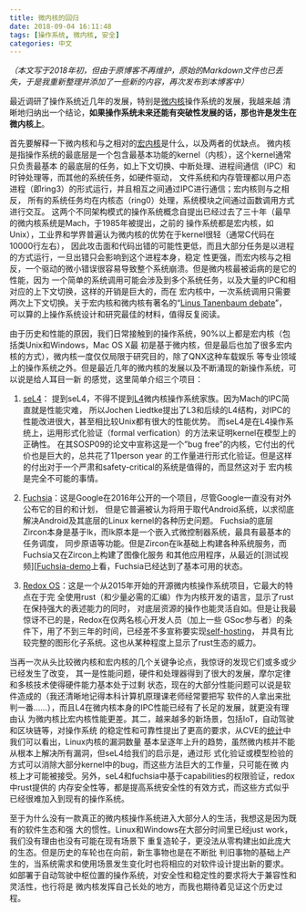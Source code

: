 ```yaml
---
title: 微内核的回归
date: 2018-09-04 16:11:48
tags: [操作系统, 微内核, 安全]
categories: 中文
---
```


*（本文写于2018年初，但由于原博客不再维护，原始的Markdown文件也已丢失，于是我重新整理并添加了一些新的内容，再次发布到本博客中）*

最近调研了操作系统近几年的发展，特别是[微内核][micro-kernel-wiki]操作系统的发展，我越来越
清晰地归纳出一个结论，**如果操作系统未来还能有突破性发展的话，那也许是发生在微内核上**。

首先要解释一下微内核和与之相对的[宏内核][monolithic-kernel-wiki]是什么，以及两者的优缺点。
微内核是指操作系统的最底层是一个包含最基本功能的kernel（内核），这个kernel通常只负责最基本
的最底层的任务，如上下文切换、中断处理、进程间通信（IPC）和时钟处理等，而其他的系统任务，如硬件驱动，
文件系统和内存管理都以用户态进程（即ring3）的形式运行，并且相互之间通过IPC进行通信；宏内核则与之相反，
所有的系统任务均在内核态（ring0）处理，系统模块之间通过函数调用方式进行交互。
这两个不同架构模式的操作系统概念自提出已经过去了三十年（最早的微内核系统是Mach，于1985年被提出，之前的
操作系统都是宏内核，如Unix），工业界和学界普遍认为微内核的优势在于kernel很轻（通常C代码在10000行左右），
因此攻击面和代码出错的可能性更低，而且大部分任务是以进程的方式运行，一旦出错只会影响到这个进程本身，稳定
性更强，而宏内核与之相反，一个驱动的微小错误很容易导致整个系统崩溃。但是微内核最被诟病的是它的性能，因为
一个简单的系统调用可能会涉及到多个系统任务，以及大量的IPC和相对应的上下文切换，这样的开销是巨大的，而在
宏内核中，一次系统调用只需要两次上下文切换。关于宏内核和微内核有著名的“[Linus Tanenbaum debate][debate]”，
可以算的上操作系统设计和研究最佳的材料，值得反复阅读。

由于历史和性能的原因，我们日常接触到的操作系统，90%以上都是宏内核（包括类Unix和Windows，Mac OS X最
初是基于微内核，但是最后也加了很多宏内核的方式），微内核一度仅仅局限于研究目的，除了QNX这种车载娱乐
等专业领域上的操作系统之外。但是最近几年的微内核的发展以及不断涌现的新操作系统，可以说是给人耳目一新
的感觉，这里简单介绍三个项目：

1. [seL4][seL4]： 提到seL4，不得不提到[L4][L4]微内核操作系统家族。因为Mach的IPC简直就是性能灾难，
所以Jochen Liedtke提出了L3和后续的L4结构，对IPC的性能改进很大，甚至相比较Unix都有很大的性能优势。
而seL4是在L4操作系统上，运用形式化验证（formal verfication）的方法来证明kernel在模型上的正确性。
在其SOSP09的论文中宣称这是一个”bug free”的内核，它付出的代价也是巨大的，总共花了11person year
的工作量进行形式化验证。但是这样的付出对于一个严肃和safety-critical的系统是值得的，而显然这对于
宏内核是完全不可能的事情。

2. [Fuchsia][Fuchsia]：这是Google在2016年公开的一个项目，尽管Google一直没有对外公布它的目的和计划，
但是它普遍被认为将用于取代Android系统，以求彻底解决Android及其底层的Linux kernel的各种历史问题。
Fuchsia的底层Zircon本身是基于lk，而lk原本是一个嵌入式微控制器系统，最具有最基本的任务调度，
同步原语等功能。但是Zircon在lk基础上构建各种系统服务，而Fuchsia又在Zircon上构建了图像化服务
和其他应用程序，从最近的[测试视频][[Fuchsia-demo]上看，Fuchsia已经达到了基本可用的状态。

3. [Redox OS][redox]：这是一个从2015年开始的开源微内核操作系统项目，它最大的特点在于完
全使用rust（和少量必需的汇编）作为内核开发的语言，显示了rust在保持强大的表述能力的同时，
对底层资源的操作也能灵活自如。但是让我最惊讶不已的是，Redox在仅两名核心开发人员（加上一些
GSoc参与者）的条件下，用了不到三年的时间，已经差不多宣称要实现[self-hosting][redox-podcast]，
并具有比较完整的图形化子系统。这也从某种程度上显示了rust生态的威力。

当再一次从头比较微内核和宏内核的几个关键争论点，我惊讶的发现它们或多或少已经发生了改变，
其一是性能问题，硬件和处理器得到了很大的发展，摩尔定律和多核技术使得硬件能力基本处于过剩
状态，现在的大部分性能问题可以说是软件造成的（我还清晰地记得本科计算机原理课老师经常要把写
软件的人拿出来批判一番……），而且L4在微内核本身的IPC性能已经有了长足的发展，就更没有理由认
为微内核比宏内核性能更差。其二，越来越多的新场景，包括IoT，自动驾驶和区块链等，对操作系统
的稳定性和可靠性提出了更高的要求，从CVE的[统计][cve]中我们可以看出，Linux内核的漏洞数量
基本呈逐年上升的趋势，虽然微内核并不能从根本上解决所有漏洞，但seL4给我们的启示是，通过形
式化验证或模型检验的方式可以消除大部分kernel中的bug，而这些方法巨大的工作量，只可能在微
内核上才可能被接受。另外，seL4和fuchsia中基于capabilities的权限验证，redox中rust提供的
内存安全性等，都是提高系统安全性的有效方式，而这些方式似乎已经很难加入到现有的操作系统。

至于为什么没有一款真正的微内核操作系统进入大部分人的生活，我想这是因为既有的软件生态和强
大的惯性。Linux和Windows在大部分时间里已经just work，我们没有理由也没有可能在现有场景下
重复造轮子，更没法从零构建出如此庞大的生态。但是历史的车轮也在向前，新生事物也是在不断批
判旧事物的基础上产生的，当系统需求和使用场景发生变化时也将相应的对软件设计提出新的要求。
如部署于自动驾驶中枢位置的操作系统，对安全性和稳定性的要求将大于兼容性和灵活性，也行将是
微内核发挥自己长处的地方，而我也期待着见证这个历史过程。



[micro-kernel-wiki]: https://zh.wikipedia.org/wiki/%E5%BE%AE%E5%85%A7%E6%A0%B8
[monolithic-kernel-wiki]: https://zh.wikipedia.org/wiki/%E6%95%B4%E5%A1%8A%E6%80%A7%E6%A0%B8%E5%BF%83
[debate]: https://www.oreilly.com/openbook/opensources/book/appa.html
[L4]: https://zh.wikipedia.org/wiki/L4%E5%BE%AE%E5%86%85%E6%A0%B8%E7%B3%BB%E5%88%97
[seL4]: https://sel4.systems/
[Fuchsia]: http://fuchsia.googlesource.com/
[Fuchsia-demo]: https://www.youtube.com/watch?v=LY9DhA2vt9A
[redox]: https://www.redox-os.org/
[redox-podcast]: https://changelog.com/podcast/280
[cve]: https://www.cvedetails.com/product/47/Linux-Linux-Kernel.html?vendor_id=33
